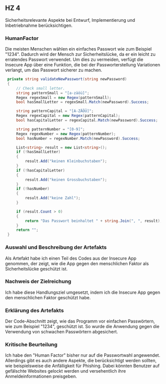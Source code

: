 ## HZ 4
Sicherheitsrelevante Aspekte bei Entwurf, Implementierung und Inbetriebnahme berücksichtigen.

### HumanFactor
Die meisten Menschen wählen ein einfaches Passwort wie zum Beispiel "1234". Dadurch wird der Mensch zur Sicherheitslücke, da er ein leicht zu erratendes Passwort verwendet. Um dies zu vermeiden, verfügt die Insecure App über eine Funktion, die bei der Passworterstellung Variationen verlangt, um das Passwort sicherer zu machen.

``` csharp
 private string validateNewPasswort(string newPassword)
 {
     // Check small letter.
     string patternSmall = "[a-zäöü]";
     Regex regexSmall = new Regex(patternSmall);
     bool hasSmallLetter = regexSmall.Match(newPassword).Success;

     string patternCapital = "[A-ZÄÖÜ]";
     Regex regexCapital = new Regex(patternCapital);
     bool hasCapitalLetter = regexCapital.Match(newPassword).Success;

     string patternNumber = "[0-9]";
     Regex regexNumber = new Regex(patternNumber);
     bool hasNumber = regexNumber.Match(newPassword).Success;

     List<string> result = new List<string>();
     if (!hasSmallLetter)
     {
         result.Add("keinen Kleinbuchstaben");
     }
     if (!hasCapitalLetter)
     {
         result.Add("keinen Grossbuchstaben");
     }
     if (!hasNumber)
     {
         result.Add("keine Zahl");
     }

     if (result.Count > 0)
     {
         return "Das Passwort beinhaltet " + string.Join(", ", result);
     }
     return "";
 }
```

### Auswahl und Beschreibung der Artefakts
Als Artefakt habe ich einen Teil des Codes aus der Insecure App genommen, der zeigt, wie die App gegen den menschlichen Faktor als Sicherheitslücke geschützt ist.

### Nachweis der Zielreichung 
Ich habe diese Handlungsziel umgesetzt, indem ich die Insecure App gegen den menschlichen Faktor geschützt habe.

### Erklärung des Artefakts
Der Code-Abschnitt zeigt, wie das Programm vor einfachen Passwörtern, wie zum Beispiel "1234", geschützt ist. So wurde die Anwendung gegen die Verwendung von schwachen Passwörtern abgesichert.

### Kritische Beurteilung

Ich habe den "Human Factor" bisher nur auf die Passwortwahl angewendet. Allerdings gibt es auch andere Aspekte, die berücksichtigt werden sollten, wie beispielsweise die Anfälligkeit für Phishing. Dabei könnten Benutzer auf gefälschte Websites gelockt werden und versehentlich ihre Anmeldeinformationen preisgeben.
